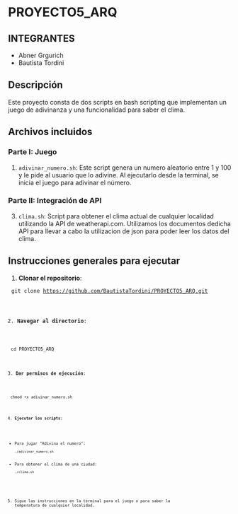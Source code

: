 # PROYECTO5_ARQ

## INTEGRANTES
- Abner Grgurich
- Bautista Tordini

## Descripción
Este proyecto consta de dos scripts en bash scripting que implementan un juego de adivinanza y una funcionalidad para saber el clima.

## Archivos incluidos

### Parte I: Juego

1. `adivinar_numero.sh`: Este script genera un numero aleatorio entre 1 y 100 y le pide al usuario que lo adivine. Al ejecutarlo desde la terminal, se inicia el juego para adivinar el número.

### Parte II: Integración de API

3. `clima.sh`: Script para obtener el clima actual de cualquier localidad utilizando la API de weatherapi.com. Utilizamos los documentos dedicha API para llevar a cabo la utilizacion de json para poder leer los datos del clima.

## Instrucciones generales para ejecutar

1. **Clonar el repositorio**:

<code> git clone https://github.com/BautistaTordini/PROYECTO5_ARQ.git


2. **Navegar al directorio**:

<code> cd PROYECTO5_ARQ

3. **Dar permisos de ejecución**:

<code> chmod +x adivinar_numero.sh


4. **Ejecutar los scripts**:
- Para jugar "Adivina el numero":
  ```
  ./adivinar_numero.sh
  ```
- Para obtener el clima de una ciudad:
  ```
  ./clima.sh
  ```

5. Sigue las instrucciones en la terminal para el juego o para saber la temperatura de cualquier localidad.